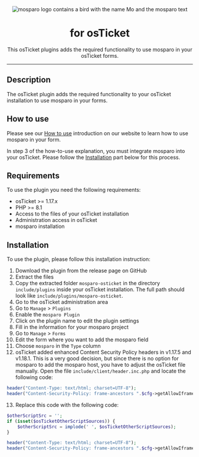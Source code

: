 &nbsp;
<p align="center">
    <img src="https://github.com/mosparo/mosparo/blob/master/assets/images/mosparo-logo.svg?raw=true" alt="mosparo logo contains a bird with the name Mo and the mosparo text"/>
</p>

<h1 align="center">
    for osTicket
</h1>
<p align="center">
    This osTicket plugins adds the required functionality to use mosparo in your osTicket forms.
</p>

-----

## Description

The osTicket plugin adds the required functionality to your osTicket installation to use mosparo in your forms.

## How to use

Please see our [How to use](https://mosparo.io/how-to-use/) introduction on our website to learn how to use mosparo in your form.

In step 3 of the how-to-use explanation, you must integrate mosparo into your osTicket. Please follow the [Installation](#installation) part below for this process.

## Requirements

To use the plugin you need the following requirements:

- osTicket >= 1.17.x
- PHP >= 8.1
- Access to the files of your osTicket installation
- Administration access in osTicket
- mosparo installation

## Installation

To use the plugin, please follow this installation instruction:

1. Download the plugin from the release page on GitHub
2. Extract the files
3. Copy the extracted folder `mosparo-osticket` in the directory `include/plugins` inside your osTicket installation. The full path should look like `include/plugins/mosparo-osticket`.
4. Go to the osTicket administration area
5. Go to `Manage` > `Plugins`
6. Enable the `mosparo Plugin`
7. Click on the plugin name to edit the plugin settings
8. Fill in the information for your mosparo project
9. Go to `Manage` > `Forms`
10. Edit the form where you want to add the mosparo field
11. Choose `mosparo` in the `Type` column 
12. osTicket added enhanced Content Security Policy headers in v1.17.5 and v1.18.1. This is a very good decision, but since there is no option for mosparo to add the mosparo host, you have to adjust the osTicket file manually. Open the file `include/client/header.inc.php` and locate the following code:
```php
header("Content-Type: text/html; charset=UTF-8");
header("Content-Security-Policy: frame-ancestors ".$cfg->getAllowIframes()."; script-src 'self' 'unsafe-inline'; object-src 'none'");
```
13. Replace this code with the following code:
```php
$otherScriptSrc = '';
if (isset($osTicketOtherScriptSources)) {
    $otherScriptSrc = implode(' ', $osTicketOtherScriptSources);
}

header("Content-Type: text/html; charset=UTF-8");
header("Content-Security-Policy: frame-ancestors ".$cfg->getAllowIframes()."; script-src 'self' 'unsafe-inline' ".$otherScriptSrc."; object-src 'none'");
```